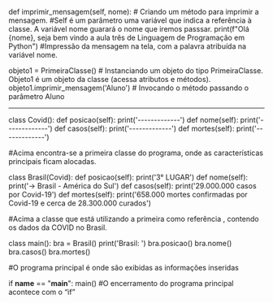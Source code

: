 def imprimir_mensagem(self, nome): # Criando um método para imprimir a mensagem. 
    #Self é um parâmetro uma variável que indica a referência à classe. A variável nome guarará o nome que iremos passsar. 
        print(f"Olá {nome}, seja bem vindo a aula três de Linguagem de Programação em Python") #Impressão da mensagem na tela, com a palavra atribuída na variável nome.

objeto1 = PrimeiraClasse() # Instanciando um objeto do tipo PrimeiraClasse. Objeto1 é um objeto da classe (acessa atributos e métodos).
objeto1.imprimir_mensagem('Aluno') # Invocando o método passando o parâmetro Aluno


----------------------------------
class Covid():
    def posicao(self):
        print('-------------')
    def nome(self):
        print('-------------')
    def casos(self):
        print('-------------')
    def mortes(self):
        print('-------------')

#Acima encontra-se a primeira classe do programa, onde as características principais ficam alocadas.

class Brasil(Covid):
    def posicao(self):
        print('3° LUGAR')
    def nome(self):
        print('-> Brasil - América do Sul')
    def casos(self):
        print('29.000.000 casos por Covid-19')
    def mortes(self):
        print('658.000 mortes confirmadas por Covid-19 e cerca de 28.300.000 curados')

#Acima a classe que está utilizando a primeira como referência , contendo os dados da COVID no Brasil.

class main():
 bra = Brasil()
 print('Brasil: ')
 bra.posicao()
 bra.nome()
 bra.casos()
 bra.mortes()

#O programa principal é onde são exibidas as informações inseridas 

if __name__ == "__main__": main()
#O encerramento do programa principal acontece com o “if”

